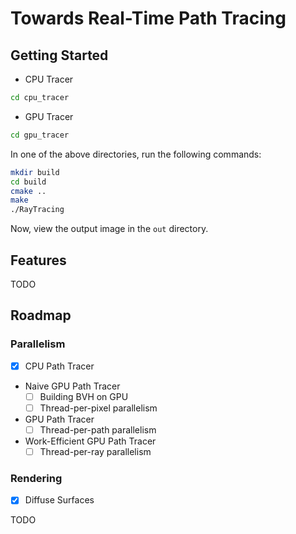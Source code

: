 # Towards Real-Time Path Tracing

## Getting Started

- CPU Tracer

```bash
cd cpu_tracer
```

- GPU Tracer

```bash
cd gpu_tracer
```

In one of the above directories, run the following commands:

```bash
mkdir build
cd build
cmake ..
make
./RayTracing
```

Now, view the output image in the `out` directory.

## Features

TODO 

## Roadmap

### Parallelism

- [x] CPU Path Tracer
- Naive GPU Path Tracer
  - [ ] Building BVH on GPU
  - [ ] Thread-per-pixel parallelism
- GPU Path Tracer
  - [ ] Thread-per-path parallelism
- Work-Efficient GPU Path Tracer
  - [ ] Thread-per-ray parallelism

### Rendering

- [x] Diffuse Surfaces

TODO
